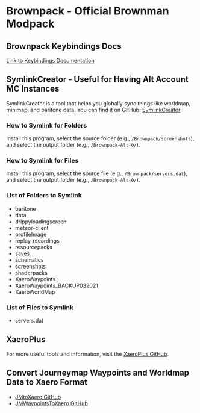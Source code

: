 # Brownpack - Official Brownman Modpack

## Brownpack Keybindings Docs
[Link to Keybindings Documentation](https://docs.google.com/spreadsheets/d/1Je7ERexaVkZ2_LdwMWhTmKsgWHRrg4BAP9He4hxWVG4/edit#gid=0)

## SymlinkCreator - Useful for Having Alt Account MC Instances
SymlinkCreator is a tool that helps you globally sync things like worldmap, minimap, and baritone data. You can find it on GitHub: [SymlinkCreator](https://github.com/arnobpl/SymlinkCreator)

### How to Symlink for Folders
Install this program, select the source folder (e.g., `/Brownpack/screenshots`), and select the output folder (e.g., `/Brownpack-Alt-0/`).

### How to Symlink for Files
Install this program, select the source file (e.g., `/Brownpack/servers.dat`), and select the output folder (e.g., `/Brownpack-Alt-0/`).

### List of Folders to Symlink
- baritone
- data
- drippyloadingscreen
- meteor-client
- profileImage
- replay_recordings
- resourcepacks
- saves
- schematics
- screenshots
- shaderpacks
- XaeroWaypoints
- XaeroWaypoints_BACKUP032021
- XaeroWorldMap

### List of Files to Symlink
- servers.dat

## XaeroPlus
For more useful tools and information, visit the [XaeroPlus GitHub](https://github.com/rfresh2/XaeroPlus).

## Convert Journeymap Waypoints and Worldmap Data to Xaero Format
- [JMtoXaero GitHub](https://github.com/Entropy5/JMtoXaero)
- [JMWaypointsToXaero GitHub](https://github.com/rfresh2/JMWaypointsToXaero)